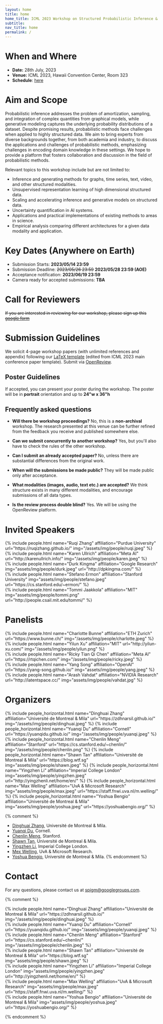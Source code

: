 ```yaml
---
layout: home
title: home
home_title: ICML 2023 Workshop on Structured Probabilistic Inference & Generative Modeling
subtitle:
nav_title: home
permalink: /
---
```


<!-- <h5 style="text-align:center;"><a href="https://neurips.cc/Register2">[click here for registration]</a></h5> -->
<!-- <h5 style="text-align:center;"><a href="https://forms.gle/Zk9owxUBPf54DRnYA">[click here to submit your questions to our panelists]</a></h5> -->

# When and Where
* **Date:** 28th July, 2023
* **Venue:** ICML 2023, Hawaii Convention Center, Room 323 
* **Schedule**: [here](/schedule/)

# Aim and Scope

Probabilistic inference addresses the problem of amortization, sampling, and integration of complex quantities from graphical models, while generative modeling captures the underlying probability distributions of a dataset. Despite promising results, probabilistic methods face challenges when applied to highly structured data. We aim to bring experts from diverse backgrounds together, from both academia and industry, to discuss the applications and challenges of probabilistic methods, emphasizing challenges in encoding domain knowledge in these settings. We hope to provide a platform that fosters collaboration and discussion in the field of probabilistic methods.

Relevant topics to this workshop include but are not limited to:

* Inference and generating methods for graphs, time series, text, video, and other structured modalities. 
* Unsupervised representation learning of high dimensional structured data.
* Scaling and accelerating inference and generative models on structured data.
* Uncertainty quantification in AI systems.
* Applications and practical implementations of existing methods to areas in science.
* Empirical analysis comparing different architectures for a given data modality and application.

# Key Dates (Anywhere on Earth)

* Submission Starts: **2023/05/14 23:59**
* Submission Deadline: ~~2023/05/26 23:59~~ **2023/05/28 23:59 (AOE)**
* Acceptance notification: **2023/06/19 23:59**
* Camera ready for accepted submissions: **TBA**

# Call for Reviewers
~~If you are interested in reviewing for our workshop, please sign up this [google form](https://forms.gle/2SDYpf2bHoF86bAu8)~~

# Submission Guidelines
We solicit 4-page workshop papers (with unlimited references and appendix) following our [LaTeX template](https://www.overleaf.com/read/tckgkpshvhgm) (edited from ICML 2023 main conference paper template). Submit via [OpenReview](https://openreview.net/group?id=ICML.cc/2023/Workshop/SPIGM).

## Poster Guidelines
If accepted, you can present your poster during the workshop. The poster will be in **portrait** orientation and up to **24"w x 36"h**

## Frequently asked questions
* **Will there be workshop proceedings?** No, this is a **non-archival** workshop. The research presented at this venue can be further refined from the feedback you receive and published somewhere else.

* **Can we submit concurrently to another workshop?** Yes, but you'll also have to check the rules of the other workshop.

* **Can I submit an already accepted paper?** No, unless there are substantial differences from the original work.

* **When will the submissions be made public?** They will be made public only after acceptance.

* **What modalities (images, audio, text etc.) are accepted?** We think structure exists in many different modalities, and encourage submissions of all data types.

* **Is the review process double blind?** Yes. We will be using the OpenReview platform.


# Invited Speakers
<div class="row projects pt-1 pb-1">
      <div class="col-sm-4">
          {% include people.html name="Ruqi Zhang" affiliation="Purdue University" url="https://ruqizhang.github.io/" img="/assets/img/people/ruqi.jpeg" %}
      </div>
      <div class="col-sm-4">
        {% include people.html name="Karen Ullrich" affiliation="Meta AI" url="http://karenullrich.info/" img="/assets/img/people/karen.jpeg" %}
      </div>
      <div class="col-sm-4">
        {% include people.html name="Durk Kingma" affiliation="Google Research" img="assets/img/people/durk.jpeg" url="http://dpkingma.com/" %}
      </div>
      <div class="w-100"></div>
      <div class="col-sm-4">
        {% include people.html name="Stefano Ermon" affiliation="Stanford University" img="assets/img/people/stefano.jpeg" url="https://cs.stanford.edu/~ermon/" %}
      </div>
      <div class="col-sm-4">
        {% include people.html name="Tommi Jaakkola" affiliation="MIT" img="assets/img/people/tommi.png" url="http://people.csail.mit.edu/tommi/" %}
      </div>
  </div>


# Panelists
  <div class="row projects pt-1 pb-1">
      <div class="col-sm-4">
          {% include people.html name="Charlotte Bunne" affiliation="ETH Zurich" url="https://www.bunne.ch/" img="/assets/img/people/charlotte.jpeg" %}
      </div>
      <div class="col-sm-4">
        {% include people.html name="Yilun Xu" affiliation="MIT" url="http://yilun-xu.com/" img="/assets/img/people/yilun.png" %}
      </div>
      <div class="col-sm-4">
        {% include people.html name="Ricky Tian Qi Chen" affiliation="Meta AI" url="https://rtqichen.com/" img="/assets/img/people/ricky.jpeg" %}
      </div>
      <div class="w-100"></div>
      <div class="col-sm-4">
          {% include people.html name="Yang Song" affiliation="OpenAI" url="https://yang-song.github.io/" img="assets/img/people/yang.jpeg" %}
      </div>
      <div class="col-sm-4">
          {% include people.html name="Arash Vahdat" affiliation="NVIDIA Research" url="http://latentspace.cc/" img="assets/img/people/vahdat.jpg" %}
      </div>

  </div>

# Organizers

<div class="row row-cols-2 projects pt-3 pb-3">
  {% include people_horizontal.html name="Dinghuai Zhang" affiliation="Université de Montreal & Mila" url="https://zdhnarsil.github.io/" img="/assets/img/people/dinghuai.jpeg" %}
  {% include people_horizontal.html name="Yuanqi Du" affiliation="Cornell" url="https://yuanqidu.github.io/" img="/assets/img/people/yuanqi.jpeg" %}
  {% include people_horizontal.html name="Chenlin Meng" affiliation="Stanford" url="https://cs.stanford.edu/~chenlin/" img="/assets/img/people/chenlin.png" %}
  {% include people_horizontal.html name="Shawn Tan" affiliation="Université de Montreal & Mila" url="https://blog.wtf.sg" img="assets/img/people/shawn.jpeg" %}
  {% include people_horizontal.html name="Yingzhen Li" affiliation="Imperial College London" img="assets/img/people/yingzhen.jpeg" url="http://yingzhenli.net/home/en/" %}
  {% include people_horizontal.html name="Max Welling" affiliation="UvA & Microsoft Research" img="assets/img/people/max.jpeg" url="https://staff.fnwi.uva.nl/m.welling/" %}
  {% include people_horizontal.html name="Yoshua Bengio" affiliation="Université de Montreal & Mila" img="assets/img/people/yoshua.jpeg" url="https://yoshuabengio.org/" %}
</div>

{% comment %}
* [Dinghuai Zhang](https://zdhnarsil.github.io/), Université de Montreal & Mila.
* [Yuanqi Du](https://yuanqidu.github.io/), Cornell.
* [Chenlin Meng](https://cs.stanford.edu/~chenlin/), Stanford.
* [Shawn Tan](https://blog.wtf.sg), Université de Montreal & Mila.
* [Yingzhen Li](http://yingzhenli.net/home/en/), Imperial College London.
* [Mex Welling](https://staff.fnwi.uva.nl/m.welling/), UvA & Microsoft Research.
* [Yoshua Bengio](https://yoshuabengio.org/), Université de Montreal & Mila.
{% endcomment %}

# Contact
For any questions, please contact us at [spigm@googlegroups.com](mailto:spigm@googlegroups.com).

<!-- # Sponsors
TBA -->


{% comment %}
<div class="row justify-content-center">
    <div class="col-sm-2 pt-5 pb-5">
        {% include people.html name="Dinghuai Zhang" affiliation="Université de Montreal & Mila" url="https://zdhnarsil.github.io/" img="/assets/img/people/dinghuai.jpeg" %}
    </div>
    <div class="col-sm-2 pt-5 pb-5">
      {% include people.html name="Yuanqi Du" affiliation="Cornell" url="https://yuanqidu.github.io/" img="/assets/img/people/yuanqi.jpeg" %}
    </div>
    <div class="col-sm-2 pt-5 pb-5">
          {% include people.html name="Chenlin Meng" affiliation="Stanford" url="https://cs.stanford.edu/~chenlin/" img="/assets/img/people/chenlin.jpeg" %}
    </div>
    <div class="w-100"></div>
    <div class="col-sm-2 pt-5 pb-5">
        {% include people.html name="Shawn Tan" affiliation="Université de Montreal & Mila" url="https://blog.wtf.sg" img="assets/img/people/shawn.jpeg" %}
    </div>
    <div class="col-sm-2 pt-5 pb-5">
      {% include people.html name="Yingzhen Li" affiliation="Imperial College London" img="assets/img/people/yingzhen.jpeg" url="http://yingzhenli.net/home/en/" %}
    </div>
    <div class="col-sm-2 pt-5 pb-5">
    {% include people.html name="Max Welling" affiliation="UvA & Microsoft Research" img="assets/img/people/max.jpeg" url="https://staff.fnwi.uva.nl/m.welling/" %}
  </div>
    <div class="col-sm-2 pt-5 pb-5">
        {% include people.html name="Yoshua Bengio" affiliation="Université de Montreal & Mila" img="assets/img/people/yoshua.jpeg" url="https://yoshuabengio.org/" %}
  </div>
</div>

{% endcomment %}

